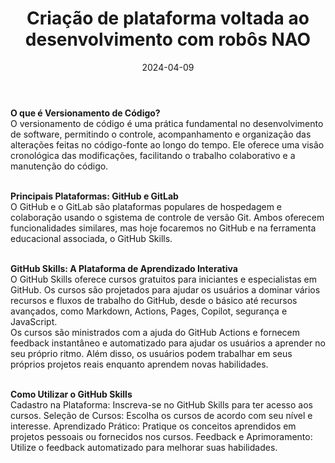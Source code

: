 ---
type: post
tags: |
    Máquinas-Virtuais
    Visão-Computacional
    Scripts
    Robótica
group: projects
date: 2024-04-09
title: 'Criação de plataforma voltada ao desenvolvimento com robôs NAO'
description: A UnBeatables é uma equipe de competição de robôs humanoides da UnB, que trabalha com o robô NAO (nas versões V4 e V6) para competições. Uma vez que o projeto é carente de documentações e tutoriais que facilitem o contato com a programação do produto em questão, faz-se necessária a criação de uma plataforma voltada à facilitação do processo de programação de robôs NAO. A plataforma deve ser pública.
body: |
    <b>O que é Versionamento de Código?</b>
    </br>
    O versionamento de código é uma prática fundamental no desenvolvimento de software, permitindo o controle, acompanhamento e organização das alterações feitas no código-fonte ao longo do tempo. Ele oferece uma visão cronológica das modificações, facilitando o trabalho colaborativo e a manutenção do código. 
    </br>
    </br>
    
    <b>Principais Plataformas: GitHub e GitLab</b>
    </br>
    O GitHub e o GitLab são plataformas populares de hospedagem e colaboração usando o sgistema de controle de versão Git. Ambos oferecem funcionalidades similares, mas hoje focaremos no GitHub e na ferramenta educacional associada, o GitHub Skills.
    </br>
    </br>
    
    <b>GitHub Skills: A Plataforma de Aprendizado Interativa</b>
    </br>
    O GitHub Skills oferece cursos gratuitos para iniciantes e especialistas em GitHub. Os cursos são projetados para ajudar os usuários a dominar vários recursos e fluxos de trabalho do GitHub, desde o básico até recursos avançados, como Markdown, Actions, Pages, Copilot, segurança e JavaScript. 
    </br>
    Os cursos são ministrados com a ajuda do GitHub Actions e fornecem feedback instantâneo e automatizado para ajudar os usuários a aprender no seu próprio ritmo. Além disso, os usuários podem trabalhar em seus próprios projetos reais enquanto aprendem novas habilidades.
    </br>
    </br>

    <b>Como Utilizar o GitHub Skills</b>
    </br>
    Cadastro na Plataforma: Inscreva-se no GitHub Skills para ter acesso aos cursos.
    Seleção de Cursos: Escolha os cursos de acordo com seu nível e interesse.
    Aprendizado Prático: Pratique os conceitos aprendidos em projetos pessoais ou fornecidos nos cursos.
    Feedback e Aprimoramento: Utilize o feedback automatizado para melhorar suas habilidades.
---
